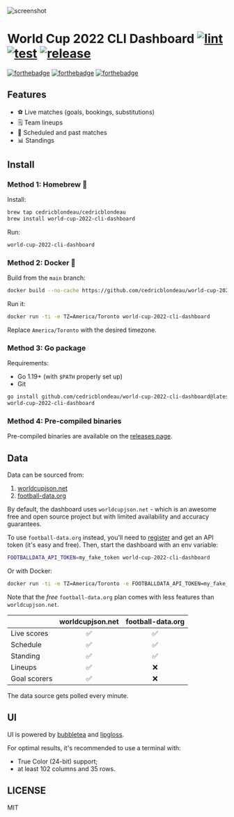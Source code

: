 ![screenshot](https://raw.githubusercontent.com/cedricblondeau/world-cup-2022-cli-dashboard/main/screenshot.png)

# World Cup 2022 CLI Dashboard [![lint](https://github.com/cedricblondeau/world-cup-2022-cli-dashboard/workflows/lint/badge.svg)](https://github.com/cedricblondeau/world-cup-2022-cli-dashboard/actions) [![test](https://github.com/cedricblondeau/world-cup-2022-cli-dashboard/workflows/test/badge.svg)](https://github.com/cedricblondeau/world-cup-2022-cli-dashboard/actions) [![release](https://badgen.net/github/release/cedricblondeau/world-cup-2022-cli-dashboard)](https://github.com/cedricblondeau/world-cup-2022-cli-dashboard/releases)

[![forthebadge](https://forthebadge.com/images/badges/built-with-love.svg)](https://forthebadge.com) [![forthebadge](https://forthebadge.com/images/badges/kinda-sfw.svg)](https://forthebadge.com) [![forthebadge](https://forthebadge.com/images/badges/made-with-go.svg)](https://forthebadge.com)

## Features

- ⚽ Live matches (goals, bookings, substitutions)
- 🗒️ Team lineups
- 📅 Scheduled and past matches
- 📊 Standings

## Install

### Method 1: Homebrew 🍺

Install:
```bash
brew tap cedricblondeau/cedricblondeau
brew install world-cup-2022-cli-dashboard
```

Run:
```bash
world-cup-2022-cli-dashboard
```

### Method 2: Docker 🐳

Build from the `main` branch:
```bash
docker build --no-cache https://github.com/cedricblondeau/world-cup-2022-cli-dashboard.git#main -t world-cup-2022-cli-dashboard
```

Run it:
```bash
docker run -ti -e TZ=America/Toronto world-cup-2022-cli-dashboard
```

Replace `America/Toronto` with the desired timezone.

### Method 3: Go package

Requirements:
- Go 1.19+ (with `$PATH` properly set up)
- Git

```bash
go install github.com/cedricblondeau/world-cup-2022-cli-dashboard@latest
world-cup-2022-cli-dashboard
```

### Method 4: Pre-compiled binaries

Pre-compiled binaries are available on the [releases page](https://github.com/cedricblondeau/world-cup-2022-cli-dashboard/releases).

## Data

Data can be sourced from:
1. [worldcupjson.net](https://worldcupjson.net/)
2. [football-data.org](https://www.football-data.org/)

By default, the dashboard uses `worldcupjson.net` - which is an awesome free and open source project but with limited availability and accuracy guarantees.

To use `football-data.org` instead, you'll need to [register](https://www.football-data.org/client/register) and get an API token (it's easy and free). Then, start the dashboard with an env variable:
```bash
FOOTBALLDATA_API_TOKEN=my_fake_token world-cup-2022-cli-dashboard
```

Or with Docker:
```bash
docker run -ti -e TZ=America/Toronto -e FOOTBALLDATA_API_TOKEN=my_fake_token world-cup-2022-cli-dashboard
```

Note that the _free_ `football-data.org` plan comes with less features than `worldcupjson.net`.

|              | worldcupjson.net | football-data.org |
|--------------|:----------------:|:-----------------:|
| Live scores  |         ✅        |         ✅         |
| Schedule     |         ✅        |         ✅         |
| Standing     |         ✅        |         ✅         |
| Lineups      |         ✅        |         ❌         |
| Goal scorers |         ✅        |         ❌         |

The data source gets polled every minute.

## UI

UI is powered by [bubbletea](https://github.com/charmbracelet/bubbletea) and [lipgloss](https://github.com/charmbracelet/lipgloss).

For optimal results, it's recommended to use a terminal with:
- True Color (24-bit) support;
- at least 102 columns and 35 rows.
## LICENSE

MIT
